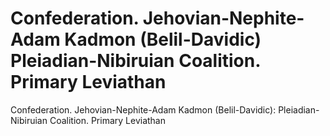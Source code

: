# Confederation. Jehovian-Nephite-Adam Kadmon (Belil-Davidic) Pleiadian-Nibiruian Coalition. Primary Leviathan

Confederation. Jehovian-Nephite-Adam Kadmon (Belil-Davidic): Pleiadian-Nibiruian Coalition. Primary Leviathan